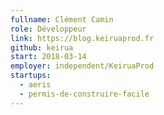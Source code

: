 ```yaml
---
fullname: Clément Camin
role: Développeur
link: https://blog.keiruaprod.fr
github: keirua
start: 2018-03-14
employer: independent/KeiruaProd
startups:
  - aeris
  - permis-de-construire-facile
---
```

